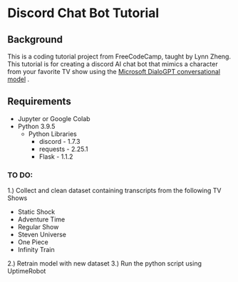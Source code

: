 # Discord Chat Bot Tutorial

## Background
This is a coding tutorial project from FreeCodeCamp, taught by Lynn Zheng. This tutorial is for creating a discord AI chat bot that mimics a character from your favorite TV show using the [Microsoft DialoGPT conversational model](https://huggingface.co/microsoft/DialoGPT-medium) .

## Requirements

- Jupyter or Google Colab
- Python 3.9.5
	- Python Libraries
		- discord - 1.7.3
		- requests - 2.25.1
		- Flask - 1.1.2


### TO DO:

1.) Collect and clean dataset containing transcripts from the following TV Shows
- Static Shock
- Adventure Time
- Regular Show
- Steven Universe
- One Piece
- Infinity Train

2.) Retrain model with new dataset
3.) Run the python script using UptimeRobot
